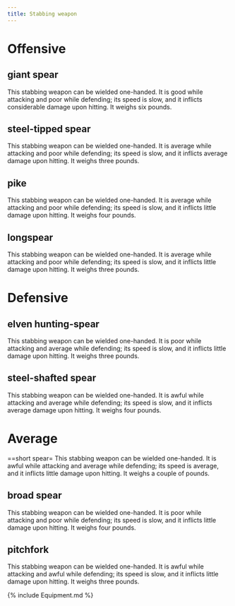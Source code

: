 ```yaml
---
title: Stabbing weapon
---
```


# Offensive

## giant spear

This stabbing weapon can be wielded one-handed. It is good while
attacking and poor while defending; its speed is slow, and it inflicts
considerable damage upon hitting. It weighs six pounds.

## steel-tipped spear

This stabbing weapon can be wielded one-handed. It is average while
attacking and poor while defending; its speed is slow, and it inflicts
average damage upon hitting. It weighs three pounds.

## pike

This stabbing weapon can be wielded one-handed. It is average while
attacking and poor while defending; its speed is slow, and it inflicts
little damage upon hitting. It weighs four pounds.

## longspear

This stabbing weapon can be wielded one-handed. It is average while
attacking and poor while defending; its speed is slow, and it inflicts
little damage upon hitting. It weighs three pounds.

# Defensive

## elven hunting-spear

This stabbing weapon can be wielded one-handed. It is poor while
attacking and average while defending; its speed is slow, and it
inflicts little damage upon hitting. It weighs three pounds.

## steel-shafted spear

This stabbing weapon can be wielded one-handed. It is awful while
attacking and average while defending; its speed is slow, and it
inflicts average damage upon hitting. It weighs four pounds.

# Average

==short spear= This stabbing weapon can be wielded one-handed. It is
awful while attacking and average while defending; its speed is average,
and it inflicts little damage upon hitting. It weighs a couple of
pounds.

## broad spear

This stabbing weapon can be wielded one-handed. It is poor while
attacking and poor while defending; its speed is slow, and it inflicts
little damage upon hitting. It weighs four pounds.

## pitchfork

This stabbing weapon can be wielded one-handed. It is awful while
attacking and awful while defending; its speed is slow, and it inflicts
little damage upon hitting. It weighs three pounds.

{% include Equipment.md %}